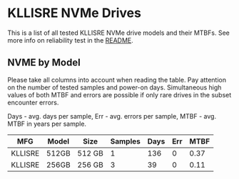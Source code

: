 KLLISRE NVMe Drives
===================

This is a list of all tested KLLISRE NVMe drive models and their MTBFs. See more
info on reliability test in the [README](https://github.com/linuxhw/SMART).

NVME by Model
------------

Please take all columns into account when reading the table. Pay attention on the
number of tested samples and power-on days. Simultaneous high values of both MTBF
and errors are possible if only rare drives in the subset encounter errors.

Days - avg. days per sample,
Err  - avg. errors per sample,
MTBF - avg. MTBF in years per sample.

| MFG       | Model              | Size   | Samples | Days  | Err   | MTBF |
|-----------|--------------------|--------|---------|-------|-------|------|
| KLLISRE   | 512GB              | 512 GB | 1       | 136   | 0     | 0.37   |
| KLLISRE   | 256GB              | 256 GB | 3       | 39    | 0     | 0.11   |

